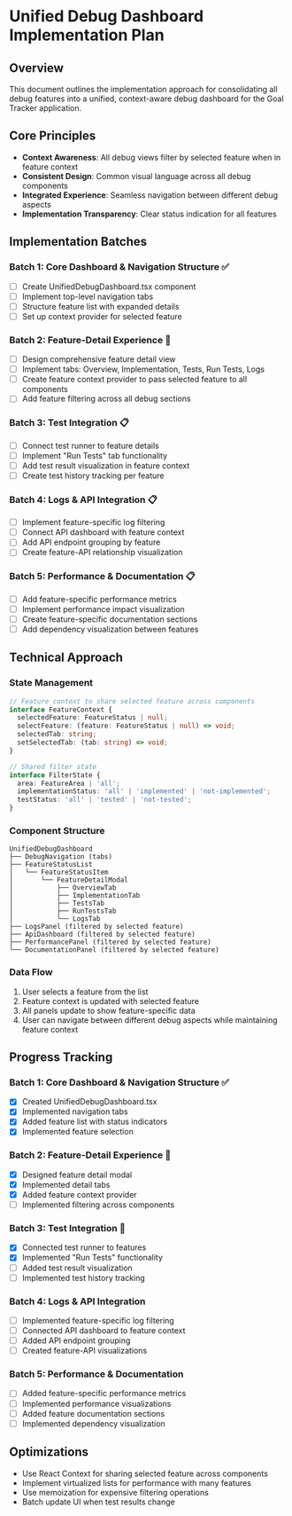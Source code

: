 # Unified Debug Dashboard Implementation Plan

## Overview
This document outlines the implementation approach for consolidating all debug features into a unified, context-aware debug dashboard for the Goal Tracker application.

## Core Principles
- **Context Awareness**: All debug views filter by selected feature when in feature context
- **Consistent Design**: Common visual language across all debug components
- **Integrated Experience**: Seamless navigation between different debug aspects
- **Implementation Transparency**: Clear status indication for all features

## Implementation Batches

### Batch 1: Core Dashboard & Navigation Structure ✅
- [ ] Create UnifiedDebugDashboard.tsx component
- [ ] Implement top-level navigation tabs
- [ ] Structure feature list with expanded details
- [ ] Set up context provider for selected feature

### Batch 2: Feature-Detail Experience 🔄
- [ ] Design comprehensive feature detail view
- [ ] Implement tabs: Overview, Implementation, Tests, Run Tests, Logs
- [ ] Create feature context provider to pass selected feature to all components
- [ ] Add feature filtering across all debug sections

### Batch 3: Test Integration 📋
- [ ] Connect test runner to feature details
- [ ] Implement "Run Tests" tab functionality
- [ ] Add test result visualization in feature context
- [ ] Create test history tracking per feature

### Batch 4: Logs & API Integration 📋
- [ ] Implement feature-specific log filtering
- [ ] Connect API dashboard with feature context
- [ ] Add API endpoint grouping by feature
- [ ] Create feature-API relationship visualization

### Batch 5: Performance & Documentation 📋
- [ ] Add feature-specific performance metrics
- [ ] Implement performance impact visualization
- [ ] Create feature-specific documentation sections
- [ ] Add dependency visualization between features

## Technical Approach

### State Management
```typescript
// Feature context to share selected feature across components
interface FeatureContext {
  selectedFeature: FeatureStatus | null;
  selectFeature: (feature: FeatureStatus | null) => void;
  selectedTab: string;
  setSelectedTab: (tab: string) => void;
}

// Shared filter state
interface FilterState {
  area: FeatureArea | 'all';
  implementationStatus: 'all' | 'implemented' | 'not-implemented';
  testStatus: 'all' | 'tested' | 'not-tested';
}
```

### Component Structure
```
UnifiedDebugDashboard
├── DebugNavigation (tabs)
├── FeatureStatusList
│   └── FeatureStatusItem
│       └── FeatureDetailModal
│           ├── OverviewTab
│           ├── ImplementationTab
│           ├── TestsTab
│           ├── RunTestsTab
│           └── LogsTab
├── LogsPanel (filtered by selected feature)
├── ApiDashboard (filtered by selected feature)
├── PerformancePanel (filtered by selected feature)
└── DocumentationPanel (filtered by selected feature)
```

### Data Flow
1. User selects a feature from the list
2. Feature context is updated with selected feature
3. All panels update to show feature-specific data
4. User can navigate between different debug aspects while maintaining feature context

## Progress Tracking

### Batch 1: Core Dashboard & Navigation Structure ✅
- [x] Created UnifiedDebugDashboard.tsx
- [x] Implemented navigation tabs
- [x] Added feature list with status indicators
- [x] Implemented feature selection

### Batch 2: Feature-Detail Experience 🔄
- [x] Designed feature detail modal
- [x] Implemented detail tabs
- [x] Added feature context provider
- [ ] Implemented filtering across components

### Batch 3: Test Integration 🔄
- [x] Connected test runner to features
- [x] Implemented "Run Tests" functionality
- [ ] Added test result visualization
- [ ] Implemented test history tracking

### Batch 4: Logs & API Integration
- [ ] Implemented feature-specific log filtering
- [ ] Connected API dashboard to feature context
- [ ] Added API endpoint grouping
- [ ] Created feature-API visualizations

### Batch 5: Performance & Documentation
- [ ] Added feature-specific performance metrics
- [ ] Implemented performance visualizations
- [ ] Added feature documentation sections
- [ ] Implemented dependency visualization

## Optimizations
- Use React Context for sharing selected feature across components
- Implement virtualized lists for performance with many features
- Use memoization for expensive filtering operations
- Batch update UI when test results change